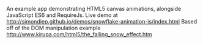 An example app demonstrating HTML5 canvas animations, alongside JavaScript ES6 and RequireJs.
Live demo at http://simondiep.github.io/demos/snowflake-animation-js/index.html
Based off of the DOM manipulation example http://www.kirupa.com/html5/the_falling_snow_effect.htm